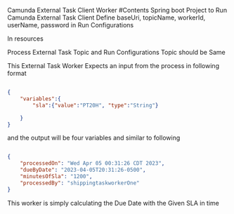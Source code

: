 Camunda External Task Client Worker
#Contents
Spring boot Project to Run Camunda External Task Client 
Define baseUri, topicName, workerId, userName, password in Run Configurations

In resources 

Process External Task Topic and Run Configurations Topic should be Same 

This External Task Worker Expects an input from the process in following format 
```JSON

{
    "variables":{
        "sla":{"value":"PT20H", "type":"String"}

    }
}
```
and the output will be four variables and similar to following 
```JSON

{
    "processedOn": "Wed Apr 05 00:31:26 CDT 2023",
    "dueByDate": "2023-04-05T20:31:26-0500",
    "minutesOfSla": "1200",
    "processedBy": "shippingtaskworkerOne"
}
```

This worker is simply calculating the Due Date with the Given SLA in time



